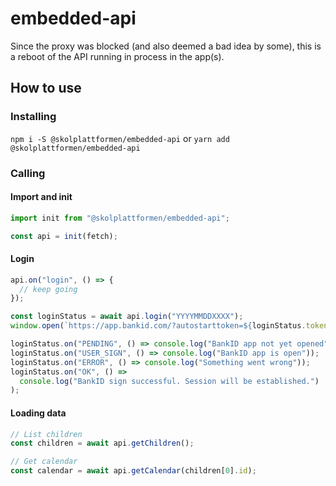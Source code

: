 # embedded-api

Since the proxy was blocked (and also deemed a bad idea by some), this is a reboot of the API running in process in the app(s).

## How to use

### Installing

`npm i -S @skolplattformen/embedded-api` or `yarn add @skolplattformen/embedded-api`

### Calling

#### Import and init

```javascript
import init from "@skolplattformen/embedded-api";

const api = init(fetch);
```

#### Login

```javascript
api.on("login", () => {
  // keep going
});

const loginStatus = await api.login("YYYYMMDDXXXX");
window.open(`https://app.bankid.com/?autostarttoken=${loginStatus.token}&redirect=null`);

loginStatus.on("PENDING", () => console.log("BankID app not yet opened"));
loginStatus.on("USER_SIGN", () => console.log("BankID app is open"));
loginStatus.on("ERROR", () => console.log("Something went wrong"));
loginStatus.on("OK", () => 
  console.log("BankID sign successful. Session will be established.")
);
```

#### Loading data

```javascript
// List children
const children = await api.getChildren();

// Get calendar
const calendar = await api.getCalendar(children[0].id);
```
